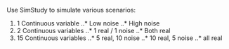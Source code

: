 Use SimStudy to simulate various scenarios:
1. 1 Continuous variable
..* Low noise
..* High noise
2. 2 Continuous variables
..* 1 real / 1 noise
..* Both real
3. 15 Continuous variables
..* 5 real, 10 noise
..* 10 real, 5 noise
..* all real
